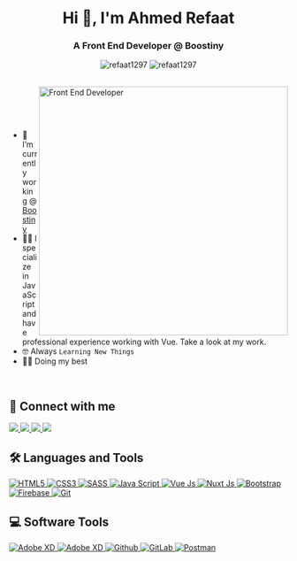 <h1 align="center">Hi 👋, I'm Ahmed Refaat</h1>
<h3 align="center">A Front End Developer @ Boostiny</h3>

<p align="center"> 
  <img src="https://komarev.com/ghpvc/?username=refaat1297&label=Profile%20views&color=0e75b6&style=flat" alt="refaat1297" />
  <img src="https://img.shields.io/github/followers/refaat1297?label=Followers" alt="refaat1297" />
</p>

<br>

<img align="right" src="https://camo.githubusercontent.com/86a3b6db470f1a0429f7355c08d1edabf3d2c804/68747470733a2f2f6d69726f2e6d656469756d2e636f6d2f6d61782f313336302f312a495247486d69477361313673746564517649615a66772e676966" width="450px" alt="Front End Developer"/>

<br><br><br>
- 🔭 I’m currently working @ [Boostiny](https://boostiny.com)
- 👨‍💻 I specialize in JavaScript and have professional experience working with Vue. Take a look at my work. 
- :nerd_face: Always `Learning New Things`
- 👷‍♂️ Doing my best 

<br>

## 📩 Connect with me
<p align="left">
  <a href="mailto:a.refaat1297@gmail.com" tagret="_blank" title="Gmail">
      <img src="https://img.shields.io/badge/Gmail-D14836?style=for-the-badge&logo=gmail&logoColor=white"/>
  </a>  
  <a href="https://www.linkedin.com/in/refaat1297/" tagret="_blank" title="LinkedIn">
    <img src="https://img.shields.io/badge/linkedin-%230077B5.svg?style=for-the-badge&logo=linkedin&logoColor=white"/>
  </a>  
  <a href="https://www.facebook.com/refaat1297" tagret="_blank" title="Facebook">
    <img src="https://img.shields.io/badge/Facebook-%231877F2.svg?style=for-the-badge&logo=Facebook&logoColor=white"/>
  </a>
  <a href="https://www.instagram.com/refaat1297" tagret="_blank" title="Instagram">
    <img src="https://img.shields.io/badge/Instagram-E4405F?style=for-the-badge&logo=instagram&logoColor=white"/>
  </a>
</p>

## 🛠 Languages and Tools
<p align="left">
  <a href="https://developer.mozilla.org/en-US/docs/Web/HTML" target="_blank" title="HTML5">
    <img src="https://img.shields.io/badge/HTML5-E34F26?style=for-the-badge&logo=html5&logoColor=white" alt="HTML5">
  </a>
  <a href="https://developer.mozilla.org/en-US/docs/Web/CSS" target="_blank" title="CSS3">
    <img src="https://img.shields.io/badge/CSS3-1572B6?style=for-the-badge&logo=css3&logoColor=white" alt="CSS3">
  </a>
  <a href="https://sass-lang.com" target="_blank" title="SASS">
    <img src="https://img.shields.io/badge/Sass-CC6699?style=for-the-badge&logo=sass&logoColor=white" alt="SASS">
  </a>
  <a href="https://developer.mozilla.org/en-US/docs/Web/JavaScript" target="_blank" title="Java Script">
    <img src="https://img.shields.io/badge/JavaScript-F7DF1E?style=for-the-badge&logo=javascript&logoColor=black" alt="Java Script">
  </a>
  <a href="https://vuejs.org" target="_blank" title="Vue Js">
    <img src="https://img.shields.io/badge/Vue.js-35495E?style=for-the-badge&logo=vue.js&logoColor=4FC08D" alt="Vue Js">
  </a>
  <a href="https://nuxtjs.org" target="_blank" title="Nuxt Js">
    <img src="https://img.shields.io/badge/Nuxt-002E3B?style=for-the-badge&logo=nuxtdotjs&logoColor=#00DC82" alt="Nuxt Js">
  </a>
  <a href="https://getbootstrap.com" target="_blank" title="Bootstrap">
    <img src="https://img.shields.io/badge/Bootstrap-563D7C?style=for-the-badge&logo=bootstrap&logoColor=white" alt="Bootstrap">
  </a>
  <a href="https://firebase.google.com/" target="_blank" title="Firebase">
    <img src="https://img.shields.io/badge/firebase-%23039BE5.svg?style=for-the-badge&logo=firebase" alt="Firebase">
  </a>
  <a href="https://git-scm.com/" target="_blank" title="Git">
    <img src="https://img.shields.io/badge/git-%23F05033.svg?style=for-the-badge&logo=git&logoColor=white" alt="Git">
  </a>
</p>

## 💻 Software Tools
<p align="left">
  <a href="https://www.figma.com" target="_blank" title="Figma">
    <img src="https://img.shields.io/badge/figma-%23F24E1E.svg?style=for-the-badge&logo=figma&logoColor=white" alt="Adobe XD">
  </a>
  <a href="https://www.adobe.com/mena_en/products/xd.html" target="_blank" title="Adobe XD">
    <img src="https://img.shields.io/badge/Adobe%20XD-470137?style=for-the-badge&logo=Adobe%20XD&logoColor=#FF61F6" alt="Adobe XD">
  </a>
  <a href="https://github.com/" target="_blank" title="Github">
    <img src="https://img.shields.io/badge/GitHub-100000?style=for-the-badge&logo=github&logoColor=white" alt="Github">
  </a>
  <a href="https://about.gitlab.com" target="_blank" title="GitLab">
    <img src="https://img.shields.io/badge/GitLab-330F63?style=for-the-badge&logo=gitlab&logoColor=white" alt="GitLab">
  </a>
  <a href="https://www.postman.com/" target="_blank" title="Postman">
    <img src="https://img.shields.io/badge/Postman-FF6C37?style=for-the-badge&logo=postman&logoColor=white" alt="Postman">
  </a>
 
  
</p>



